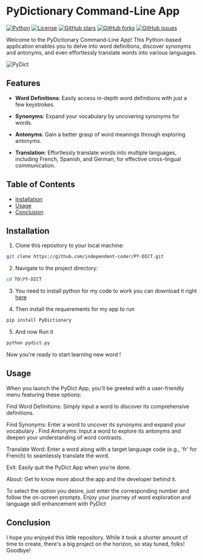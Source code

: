 # PyDictionary Command-Line App
[![Python](https://img.shields.io/badge/Python-3.9%2B-blue)](https://www.python.org/)
[![License](https://img.shields.io/badge/License-MIT-green)](https://opensource.org/licenses/MIT)
[![GitHub stars](https://img.shields.io/github/stars/independent-coder/PY-DICT)](https://github.com/independent-coder/PY-DICT/stargazers)
[![GitHub forks](https://img.shields.io/github/forks/independent-coder/PY-DICT)](https://github.com/independent-coder/PY-DICT/network)
[![GitHub issues](https://img.shields.io/github/issues/independent-coder/PY-DICT)](https://github.com/independent-coder/PY-DICT/issues)



Welcome to the PyDictionary Command-Line App! This Python-based application enables you to delve into word definitions, discover synonyms and antonyms, and even effortlessly translate words into various languages.

![PyDict](https://github.com/independent-coder/PY-DICT/assets/127637860/a0929d12-d795-4e60-8407-51f4959c32da)

## Features

- **Word Definitions**: Easily access in-depth word definitions with just a few keystrokes.

- **Synonyms**: Expand your vocabulary by uncovering synonyms for words.

- **Antonyms**: Gain a better grasp of word meanings through exploring antonyms.

- **Translation**: Effortlessly translate words into multiple languages, including French, Spanish, and German, for effective cross-lingual communication.

## Table of Contents

- [Installation](#installation)
- [Usage](#usage)
- [Conclusion](#conclusion)

## Installation

1. Clone this repository to your local machine:

```sh
git clone https://github.com/independent-coder/PY-DICT.git
```


2. Navigate to the project directory:

```sh
cd TO\PY-DICT
```

3. You need to install python for my code to work you can download it right [here](https://www.python.org/downloads/)

4. Then install the requerements for my app to run
```sh
pip install PyDictionary
```

5. And now Run it
```sh
python pydict.py
```
Now you're ready to start learning new word !

## Usage

When you launch the PyDict App, you'll be greeted with a user-friendly menu featuring these options:

Find Word Definitions: Simply input a word to discover its comprehensive definitions.

Find Synonyms: Enter a word to uncover its synonyms and expand your vocabulary
.
Find Antonyms: Input a word to explore its antonyms and deepen your understanding of word contrasts.

Translate Word: Enter a word along with a target language code (e.g., 'fr' for French) to seamlessly translate the word.

Exit: Easily quit the PyDict App when you're done.

About: Get to know more about the app and the developer behind it.

To select the option you desire, just enter the corresponding number and follow the on-screen prompts. Enjoy your journey of word exploration and language skill enhancement with PyDict

## Conclusion

I hope you enjoyed this little repository. While it took a shorter amount of time to create, there's a big project on the horizon, so stay tuned, folks! Goodbye!
